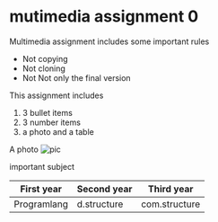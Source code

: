 # mutimedia assignment 0
Multimedia assignment includes some important rules
* Not copying
* Not cloning
* Not Not only the final version

This assignment includes
1. 3 bullet items
2. 3 number items
3. a photo and a table

A photo
![pic](https://www.csie.ndhu.edu.tw/wp-content/uploads/2016/09/ndhucsie-logo-160905.png "Test Title")

important subject

First year | Second year | Third year
-----------|-------------|------------
Programlang| d.structure | com.structure

